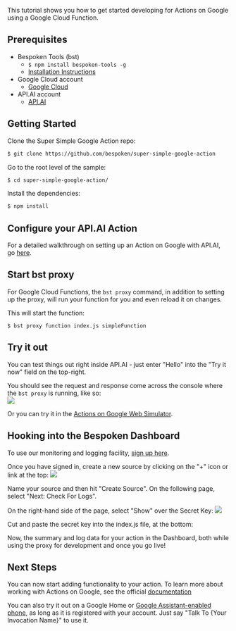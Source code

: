 
This tutorial shows you how to get started developing for Actions on Google using a Google Cloud Function.  

## Prerequisites

* Bespoken Tools (bst)
    * `$ npm install bespoken-tools -g`
    * [Installation Instructions](/getting_started/)
* Google Cloud account
    * [Google Cloud](https://console.cloud.google.com/)
* API.AI account
    * [API.AI](https://api.ai/)

## Getting Started

Clone the Super Simple Google Action repo:

```bash
$ git clone https://github.com/bespoken/super-simple-google-action
```

Go to the root level of the sample:
```bash
$ cd super-simple-google-action/
```

Install the dependencies:
```bash
$ npm install
```

## Configure your API.AI Action
For a detailed walkthrough on setting up an Action on Google with API.AI, go [here](tutorial_configuring_api_ai).

## Start bst proxy

For Google Cloud Functions, the `bst proxy` command, in addition to setting up the proxy, will run your function for you and even reload it on changes.

This will start the function:

```
$ bst proxy function index.js simpleFunction
```

## Try it out
You can test things out right inside API.AI - just enter "Hello" into the "Try it now" field on the top-right.

You should see the request and response come across the console where the `bst proxy` is running, like so:  
<img src='../../assets/images/api-ai-try-it-bst.png' />

Or you can try it in the [Actions on Google Web Simulator](https://developers.google.com/actions/tools/web-simulator).

## Hooking into the Bespoken Dashboard
To use our monitoring and logging facility, [sign up here](https://bespoken.tools/dashboard).

Once you have signed in, create a new source by clicking on the "+" icon or link at the top:
<img src='../../assets/images/dashboard-source-adding.png' />

Name your source and then hit "Create Source". On the following page, select "Next: Check For Logs".

On the right-hand side of the page, select "Show" over the Secret Key:
<img src='../../assets/images/dashboard-secretkey.png' />

Cut and paste the secret key into the index.js file, at the bottom:
<script src="https://gist.github.com/jkelvie/6bd2f5c7eb11fd6307fa538b0f918557.js"></script>

Now, the summary and log data for your action in the Dashboard, both while using the proxy for development and once you go live!

## Next Steps
You can now start adding functionality to your action. To learn more about working with Actions on Google, see the official [documentation](https://developers.google.com/actions/)

You can also try it out on a Google Home or [Google Assistant-enabled phone](https://assistant.google.com), as long as it is registered with your account.
Just say "Talk To {Your Invocation Name}" to use it.
